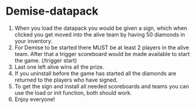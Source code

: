 # Demise-datapack
1. When you load the datapack you would be given a sign, which when clicked you get moved into the alive team by having 50 diamonds in your inventory.
2. For Demise to be started there MUST be at least 2 players in the alive team. After that a trigger scoreboard would be made available to start the game. (/trigger start)
3. Last one left alive wins all the prize.
4. If you uninstall before the game has started all the diamonds are returned to the players who have signed.
5. To get the sign and install all needed scoreboards and teams you can use the load or init function, both should work.
6. Enjoy everyone!
